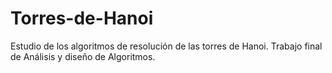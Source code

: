 # Torres-de-Hanoi
Estudio de los algoritmos de resolución de las torres de Hanoi. Trabajo final de Análisis y diseño de Algoritmos.
